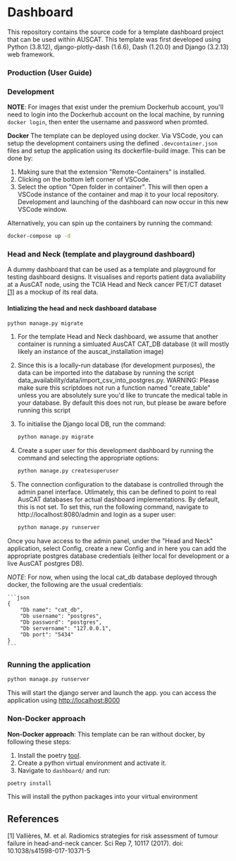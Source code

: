 # Dashboard

This repository contains the source code for a template dashboard project
that can be used within AUSCAT. This template was first developed using Python
(3.8.12), django-plotly-dash (1.6.6), Dash (1.20.0) and Django (3.2.13) web framework.

### Production (User Guide)

### Development

**NOTE**: For images that exist under the premium Dockerhub account, you'll need to login into the Dockerhub account on the local machine, by running `docker login`, then enter the username and password when promted.

**Docker**
The template can be deployed using docker. Via VSCode, you can setup the development containers
using the defined `.devcontainer.json` files and setup the application using its dockerfile-build image. This can be done
by:
1. Making sure that the extension "Remote-Containers" is installed.
2. Clicking on the bottom left corner of VSCode.
3. Select the option "Open folder in container". This will then open a VSCode instance of the container and map it to your local repository.
Development and launching of the dashboard can now occur in this new VSCode window.

Alternatively, you can spin up the containers by running the command:
```bash
docker-compose up -d
```

### Head and Neck (template and playground dashboard)
A dummy dashboard that can be used as a template and playground for testing dashboard designs. It visualises and reports patient
data avaliability at a AusCAT node, using the TCIA Head and Neck cancer PET/CT dataset [[1]](#1) as a mockup of its real data.

#### Intializing the head and neck dashboard database

```bash
python manage.py migrate
```

1.  For the template Head and Neck dashboard, we assume that another container is running a simluated AusCAT CAT_DB database
    (it will mostly likely an instance of the auscat_installation image)

2. Since this is a locally-run database (for development purposes), the data can be imported into the database by running the script data_availability/data/import_csv_into_postgres.py. WARNING: Please make sure this scriptdoes not run a function named "create_table" unless you are absolutely sure you'd like to truncate the medical table in your database. By default this does not run, but please be aware before running this script

3. To initialise the Django local DB, run the command:

    ```bash
    python manage.py migrate
    ```

4. Create a super user for this development dashboard by running the command and selecting the appropriate options:

    ```bash
    python manage.py createsuperuser
    ```

5.  The connection configuration to the database is controlled through the admin panel interface. Utlimately, this 
    can be defined to point to real AusCAT databases for actual dashboard implementations. By default, this is not set.
    To set this, run the following command, navigate to http://localhost:8080/admin and login as a super user:

    ```bash
    python manage.py runserver
    ```

Once you have access to the admin panel, under the "Head and Neck" application, select Config, create a new Config and in here you
can add the appropriate postgres database credentials (either local for development or a live AusCAT postgres DB).

*NOTE*: For now, when using the local cat_db database deployed through docker, the following are the usual credentials:
    
    ```json
    {
        "Db name": "cat_db",
        "Db username": "postgres",
        "Db password": "postgres",
        "Db servername": "127.0.0.1",
        "Db port": "5434"
    }
    ```

### Running the application

```bash
python manage.py runserver
```

This will start the django server and launch the app. you can access the application using
[http://localhost:8000](http://localhost:8000)

### Non-Docker approach
**Non-Docker approach**: This template can be ran without docker, by following these steps:

1. Install the poetry [tool](https://python-poetry.org/docs/).
2. Create a python virtual environment and activate it.
3. Navigate to `dashboard/` and run:

```bash
poetry install
```
This will install the python packages into your virtual environment




## References
<a id="1">[1]</a> 
Vallières, M. et al.
Radiomics strategies for risk assessment of tumour failure in head-and-neck cancer.
Sci Rep 7, 10117 (2017).
doi: 10.1038/s41598-017-10371-5